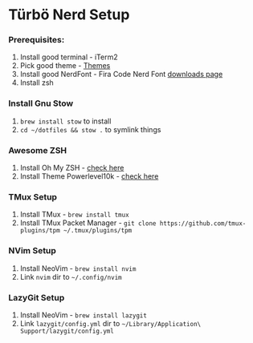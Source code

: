 Türbö Nerd Setup
================

### Prerequisites:

1. Install good terminal - iTerm2
1. Pick good theme - [Themes](https://iterm2colorschemes.com/)
1. Install good NerdFont - Fira Code Nerd Font [downloads page](https://www.nerdfonts.com/font-downloads)
1. Install zsh

### Install Gnu Stow

1. `brew install stow` to install
1. `cd ~/dotfiles && stow .` to symlink things


### Awesome ZSH

1. Install Oh My ZSH - [check here](https://ohmyz.sh/#install)
1. Install Theme Powerlevel10k - [check here](https://github.com/romkatv/powerlevel10k)


### TMux Setup

1. Install TMux - `brew install tmux`
1. Install TMux Packet Manager - `git clone https://github.com/tmux-plugins/tpm ~/.tmux/plugins/tpm`

### NVim Setup
1. Install NeoVim - `brew install nvim`
1. Link `nvim` dir to `~/.config/nvim`

### LazyGit Setup
1. Install NeoVim - `brew install lazygit`
1. Link `lazygit/config.yml` dir to `~/Library/Application\ Support/lazygit/config.yml`

